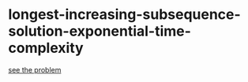 # longest-increasing-subsequence-solution-exponential-time-complexity

[see the problem](https://algodaily.com/challenges/longest-increasing-subsequence)

